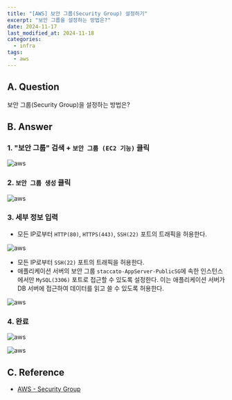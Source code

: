 ```yaml
---
title: "[AWS] 보안 그룹(Security Group) 설정하기"
excerpt: "보안 그룹을 설정하는 방법은?"
date: 2024-11-17
last_modified_at: 2024-11-18
categories:
  - infra
tags:
  - aws
---
```


## A. Question

보안 그룹(Security Group)을 설정하는 방법은?

## B. Answer

### 1. "보안 그룹" 검색 + `보안 그룹 (EC2 기능)` 클릭

![aws](https://github.com/user-attachments/assets/3e37eb5b-2ce9-4f8f-8768-0a65569d3885)

### 2. `보안 그룹 생성` 클릭

![aws](https://github.com/user-attachments/assets/027e2572-6bcc-4a60-8241-d3407223b533)

### 3. 세부 정보 입력

* 모든 IP로부터 `HTTP(80)`, `HTTPS(443)`, `SSH(22)` 포트의 트래픽을 허용한다.

![aws](https://github.com/user-attachments/assets/3d1ab5d6-d867-4efc-abc8-7f244228c1df)

* 모든 IP로부터 `SSH(22)` 포트의 트래픽을 허용한다.
* 애플리케이션 서버의 보안 그룹 `staccato-AppServer-PublicSG`에 속한 인스턴스에서만 `MySQL(3306)` 포트로 접근할 수 있도록 설정한다. 이는 애플리케이션 서버가 DB 서버에 접근하여 데이터를 읽고 쓸 수 있도록 허용한다.

![aws](https://github.com/user-attachments/assets/8237fa30-5d9b-4df3-a4c1-11be63e3ff55)

### 4. 완료

![aws](https://github.com/user-attachments/assets/42142598-70d1-4eb9-8586-e2a4d751399f)

![aws](https://github.com/user-attachments/assets/64834602-717f-4850-800e-d3feeaf268d2)

## C. Reference

* [AWS - Security Group](https://docs.aws.amazon.com/ko_kr/vpc/latest/userguide/vpc-security-groups.html)
